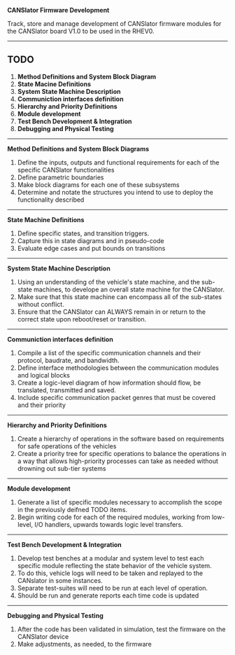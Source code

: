 **CANSlator Firmware Development**

Track, store and manage development of CANSlator firmware modules for the CANSlator board V1.0 to be used in the RHEV0. 

---

## TODO

1. **Method Definitions and System Block Diagram**
2. **State Macine Definitions**
3. **System State Machine Description**
4. **Communiction interfaces definition**
5. **Hierarchy and Priority Definitions**
6. **Module development**
7. **Test Bench Development & Integration**
8. **Debugging and Physical Testing**

---

**Method Definitions and System Block Diagrams** 

 1. Define the inputs, outputs and functional requirements for each of the specific CANSlator functionalities 
 2. Define parametric boundaries 
 3. Make block diagrams for each one of these subsystems 
 4. Determine and notate the structures you intend to use to deploy the functionality described 

---

**State Machine Definitions**

 1. Define specific states, and transition triggers. 
 2. Capture this in state diagrams and in pseudo-code 
 3. Evaluate edge cases and put bounds on transitions 

---

**System State Machine Description**

 1. Using an understanding of the vehicle's state machine, and the sub-state machines, to develope an overall state machine for the CANSlator.
 2. Make sure that this state machine can encompass all of the sub-states without conflict.  
 3. Ensure that the CANSlator can ALWAYS remain in or return to the correct state upon reboot/reset or transition. 

---

**Communiction interfaces definition**

 1. Compile a list of the specific communication channels and their protocol, baudrate, and bandwidth. 
 2. Define interface methodologies between the communication modules and logical blocks
 3. Create a logic-level diagram of how information should flow, be translated, transmitted and saved. 
 4. Include specific communication packet genres that must be covered and their priority 

---

**Hierarchy and Priority Definitions**

 1. Create a hierarchy of operations in the software based on requirements for safe operations of the vehicles 
 2. Create a priority tree for specific operations to balance the operations in a way that allows high-priority processes can take as needed without drowning out sub-tier systems 

---

**Module development**

 1. Generate a list of specific modules necessary to accomplish the scope in the previously deifned TODO items.
 2. Begin writing code for each of the required modules, working from low-level, I/O handlers, upwards towards logic level transfers. 

---

**Test Bench Development & Integration**

 1. Develop test benches at a modular and system level to test each specific module reflecting the state behavior of the vehicle system. 
 2. To do this, vehicle logs will need to be taken and replayed to the CANslator in some instances. 
 3.	Separate test-suites will need to be run at each level of operation. 
 4. Should be run and generate reports each time code is updated 

---

**Debugging and Physical Testing**

 1. After the code has been validated in simulation, test the firmware on the CANSlator device 
 2. Make adjustments, as needed, to the firmware

